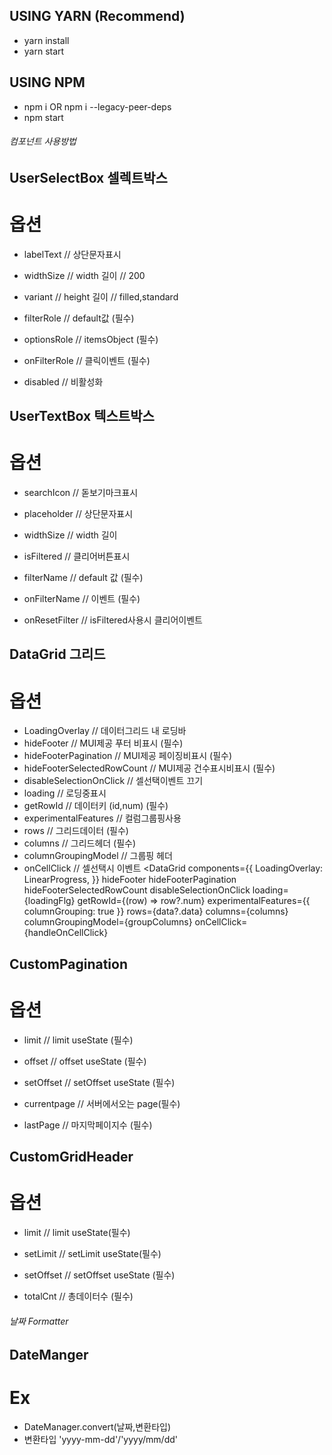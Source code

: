 ## USING YARN (Recommend)

- yarn install
- yarn start

## USING NPM

- npm i OR npm i --legacy-peer-deps
- npm start

###### 컴포넌트 사용방법

## UserSelectBox 셀렉트박스

# 옵션

- labelText // 상단문자표시
- widthSize // width 길이 // 200
- variant // height 길이 // filled,standard
- filterRole // default값 (필수)
- optionsRole // itemsObject (필수)
- onFilterRole // 클릭이벤트 (필수)
- disabled // 비활성화

  <UserSelectBox
      labelText='검색어'
      widthSize={250}
      filterRole={searchRole}
      optionsRole={searchItems}
      onFilterRole={handleSearchRole}
      disabled
  />

## UserTextBox 텍스트박스

# 옵션

- searchIcon // 돋보기마크표시
- placeholder // 상단문자표시
- widthSize // width 길이
- isFiltered // 클리어버튼표시
- filterName // default 값 (필수)
- onFilterName // 이벤트 (필수)
- onResetFilter // isFiltered사용시 클리어이벤트

  <UserTextBox
    searchIcon
    placeholder="검색어입력"
    widthSize={450}
    isFiltered={isFiltered}
    filterName={searchName} 
    onFilterName={handleSearchName}
    onResetFilter={handleResetFilter}
  />

## DataGrid 그리드

# 옵션

- LoadingOverlay // 데이터그리드 내 로딩바
- hideFooter // MUI제공 푸터 비표시 (필수)
- hideFooterPagination // MUI제공 페이징비표시 (필수)
- hideFooterSelectedRowCount // MUI제공 건수표시비표시 (필수)
- disableSelectionOnClick // 셀선택이벤트 끄기
- loading // 로딩중표시
- getRowId // 데이터키 (id,num) (필수)
- experimentalFeatures // 컬럼그룹핑사용
- rows // 그리드데이터 (필수)
- columns // 그리드헤더 (필수)
- columnGroupingModel // 그룹핑 헤더
- onCellClick // 셀선택시 이벤트
  <DataGrid
  components={{
    LoadingOverlay: LinearProgress,
  }}
  hideFooter
  hideFooterPagination
  hideFooterSelectedRowCount
  disableSelectionOnClick
  loading={loadingFlg}
  getRowId={(row) => row?.num}
  experimentalFeatures={{ columnGrouping: true }}
  rows={data?.data}
  columns={columns}
  columnGroupingModel={groupColumns}
  onCellClick={handleOnCellClick}

## CustomPagination

# 옵션

- limit // limit useState (필수)
- offset // offset useState (필수)
- setOffset // setOffset useState (필수)
- currentpage // 서버에서오는 page(필수)
- lastPage // 마지막페이지수 (필수)

  <CustomPagination
      limit={limit}
      offset={offset}
      setOffset={setOffset}
      currentpage={data?.page.page}
      lastPage={data?.page.lastPage}
  />

## CustomGridHeader

# 옵션

- limit // limit useState(필수)
- setLimit // setLimit useState(필수)
- setOffset // setOffset useState (필수)
- totalCnt // 총데이터수 (필수)

  <CustomGridHeader 
      limit={limit}
      setLimit={setLimit}
      setOffset = {setOffset}
      totalCnt={data?.page?.total}
  />

###### 날짜 Formatter

## DateManger

# Ex

- DateManager.convert(날짜,변환타입)
- 변환타입 'yyyy-mm-dd'/'yyyy/mm/dd'
